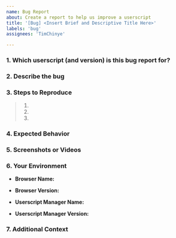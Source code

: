 ```yaml
---
name: Bug Report
about: Create a report to help us improve a userscript
title: '[Bug] <Insert Brief and Descriptive Title Here>'
labels: 'bug'
assignees: 'TimChinye'

---
```


### 1. Which userscript (and version) is this bug report for?
<!-- (Required) Please specify the name and version of the script. Example: "AI Studio Mod (v2.3.2)" -->
>

### 2. Describe the bug
<!-- (Required) A clear and concise description of what the bug is. -->
>

### 3. Steps to Reproduce
<!-- (Optional) Provide clear, step-by-step instructions to reproduce the unwanted behavior. -->
> 1. 
> 2. 
> 3. 

### 4. Expected Behavior
<!-- (Required) A clear and concise description of what you expected to happen. -->
>

### 5. Screenshots or Videos
<!-- (Optional - Highly Appreciated) Please share any and all screenshots (including console errors & logs), GIFs, or video links. -->
>

### 6. Your Environment
<!-- (Required) Exactly how you run the userscript is very useful to know to fix bugs. -->

- **Browser Name:** <!-- (Required) e.g; Chrome, Firefox, Edge, Safari -->
  > 
- **Browser Version:** <!-- (Optional) e.g; 125.0 -->
  > 
- **Userscript Manager Name:** <!-- (Optional) e.g; Tampermonkey, Violentmonkey -->
  > 
- **Userscript Manager Version:** <!-- (Optional) e.g; 5.1.1 -->
  > 

### 7. Additional Context
<!-- (Optional) Dump anything else about the problem here - including things you may not think are related. -->
> 
